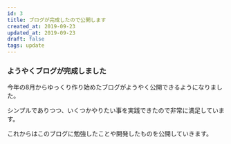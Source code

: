 ```yaml
---
id: 3
title: ブログが完成したので公開します
created_at: 2019-09-23
updated_at: 2019-09-23
draft: false
tags: update
---
```


### ようやくブログが完成しました

今年の8月からゆっくり作り始めたブログがようやく公開できるようになりました。

シンプルでありつつ、いくつかやりたい事を実践できたので非常に満足しています。

これからはこのブログに勉強したことや開発したものを公開していきます。
